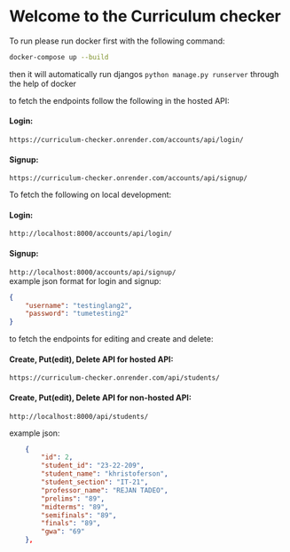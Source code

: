 # Welcome to the Curriculum checker 

To run please run docker first with the following command:  
```bash
docker-compose up --build
```  
then it will automatically run djangos `python manage.py runserver` through the help of docker  

to fetch the endpoints follow the following in the hosted API:  
#### Login:  
```
https://curriculum-checker.onrender.com/accounts/api/login/
```
#### Signup:  
```
https://curriculum-checker.onrender.com/accounts/api/signup/
```

To fetch the following on local development:
#### Login:  
```http://localhost:8000/accounts/api/login/```  
#### Signup:  
```http://localhost:8000/accounts/api/signup/```  
example json format for login and signup:  
```json
{
    "username": "testinglang2",
    "password": "tumetesting2"
}
```

to fetch the endpoints for editing and create and delete:  
#### Create, Put(edit), Delete API for hosted API:  
```https://curriculum-checker.onrender.com/api/students/```  
#### Create, Put(edit), Delete API for non-hosted API:  
```http://localhost:8000/api/students/```  

example json:  
```json
    {
        "id": 2,
        "student_id": "23-22-209",
        "student_name": "khristoferson",
        "student_section": "IT-21",
        "professor_name": "REJAN TADEO",
        "prelims": "89",
        "midterms": "89",
        "semifinals": "89",
        "finals": "89",
        "gwa": "69"
    },
```
